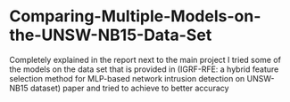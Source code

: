 # Comparing-Multiple-Models-on-the-UNSW-NB15-Data-Set
Completely explained in the report next to the main project 
I tried some of the models on the data set that is provided in (IGRF-RFE: a hybrid feature selection method for MLP-based network intrusion detection on UNSW-NB15 dataset) paper and tried to achieve to better accuracy
